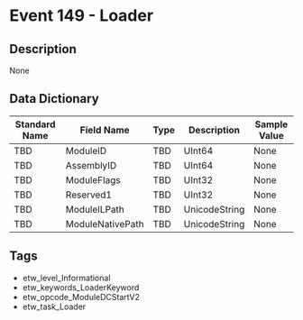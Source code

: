 # Event 149 - Loader

## Description
None

## Data Dictionary
|Standard Name|Field Name|Type|Description|Sample Value|
|---|---|---|---|---|
|TBD|ModuleID|TBD|UInt64|None|None|
|TBD|AssemblyID|TBD|UInt64|None|None|
|TBD|ModuleFlags|TBD|UInt32|None|None|
|TBD|Reserved1|TBD|UInt32|None|None|
|TBD|ModuleILPath|TBD|UnicodeString|None|None|
|TBD|ModuleNativePath|TBD|UnicodeString|None|None|

## Tags
* etw_level_Informational
* etw_keywords_LoaderKeyword
* etw_opcode_ModuleDCStartV2
* etw_task_Loader